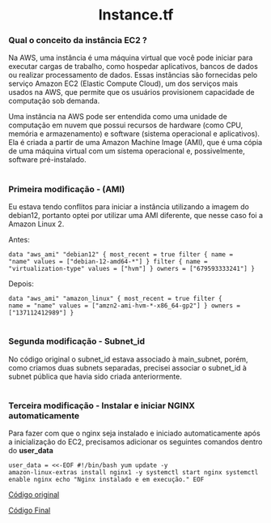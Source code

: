<h1 align=center>Instance.tf</h1>

### Qual o conceito da instância EC2 ? 

Na AWS, uma instância é uma máquina virtual que você pode iniciar para executar cargas de trabalho, como hospedar aplicativos, bancos de dados ou realizar processamento de dados. Essas instâncias são fornecidas pelo serviço Amazon EC2 (Elastic Compute Cloud), um dos serviços mais usados na AWS, que permite que os usuários provisionem capacidade de computação sob demanda.

Uma instância na AWS pode ser entendida como uma unidade de computação em nuvem que possui recursos de hardware (como CPU, memória e armazenamento) e software (sistema operacional e aplicativos). Ela é criada a partir de uma Amazon Machine Image (AMI), que é uma cópia de uma máquina virtual com um sistema operacional e, possivelmente, software pré-instalado.

#

### Primeira modificação - (AMI)

Eu estava tendo conflitos para iniciar a instância utilizando a imagem do debian12, portanto optei por utilizar uma AMI diferente, que nesse caso foi a Amazon Linux 2.

Antes:

<code>data "aws_ami" "debian12" {
  most_recent = true
  filter {
    name   = "name"
    values = ["debian-12-amd64-*"]
  }
  filter {
    name   = "virtualization-type"
    values = ["hvm"]
  }
  owners = ["679593333241"]
} </code>


Depois:

<code>data "aws_ami" "amazon_linux" {
  most_recent = true
  filter {
    name   = "name"
    values = ["amzn2-ami-hvm-*-x86_64-gp2"] 
  }
  owners = ["137112412989"]
}</code>




#

### Segunda modificação - Subnet_id

<p>
    No código original o subnet_id estava associado à main_subnet, porém, como criamos duas subnets separadas, precisei associar o subnet_id à subnet pública que havia sido criada anteriormente.
    
</p>

#

### Terceira modificação - Instalar e iniciar NGINX automaticamente

<p>
Para fazer com que o nginx seja instalado e iniciado automaticamente após a inicialização do EC2, precisamos adicionar os seguintes comandos dentro do <b>user_data</b>
    
<code>user_data = <<-EOF
              #!/bin/bash
              yum update -y
              amazon-linux-extras install nginx1 -y
              systemctl start nginx
              systemctl enable nginx
              echo "Nginx instalado e em execução."
              EOF </code>         
    
</p>

  [Código original](https://github.com/Rodrigolppz/Vexpenses-Terraform/blob/main/Arquivos/instances/old-instance.tf)

  [Código Final](https://github.com/Rodrigolppz/Vexpenses-Terraform/blob/main/terraform%20project/instances.tf)



